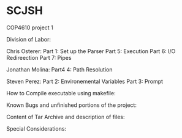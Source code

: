 # SCJSH
COP4610 project 1

Division of Labor:

Chris Osterer: 
	Part 1: Set up the Parser
	Part 5: Execution
	Part 6: I/O Redireection
	Part 7: Pipes

Jonathan Molina:
	Part4 4: Path Resolution

Steven Perez:
	Part 2: Environemental Variables
	Part 3: Prompt

How to Compile executable using makefile:

Known Bugs and unfinished portions of the project:

Content of Tar Archive and description of files:

Special Considerations:
